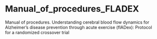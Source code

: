 # Manual_of_procedures_FLADEX
Manual of procedures. Understanding cerebral blood flow dynamics for Alzheimer’s disease prevention through acute exercise (flADex): Protocol for a randomized crossover trial
